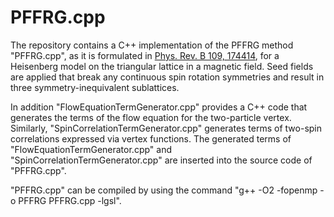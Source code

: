 # PFFRG.cpp

The repository contains a C++ implementation of the PFFRG method "PFFRG.cpp", as it is formulated in [Phys. Rev. B 109, 174414](https://journals.aps.org/prb/abstract/10.1103/PhysRevB.109.174414), for a Heisenberg model on the triangular lattice in a magnetic field. Seed fields are applied that break any continuous spin rotation symmetries and result in three symmetry-inequivalent sublattices.

In addition "FlowEquationTermGenerator.cpp" provides a C++ code that generates the terms of the flow equation for the two-particle vertex.
Similarly, "SpinCorrelationTermGenerator.cpp" generates terms of two-spin correlations expressed via vertex functions.
The generated terms of "FlowEquationTermGenerator.cpp" and "SpinCorrelationTermGenerator.cpp" are inserted into the source code of "PFFRG.cpp".

"PFFRG.cpp" can be compiled by using the command "g++ -O2 -fopenmp -o PFFRG PFFRG.cpp -lgsl".
